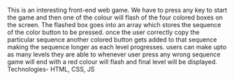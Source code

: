 This is an interesting front-end web game. We have to press any key to start the game and then one of the colour will flash of the four colored boxes on the screen.
The flashed box goes into an array which stores the sequence of the color button to be pressed.
once the user correctly copy the particular sequence  another colored button gets added to that sequence making the sequence longer as each level progresses.
users can make upto as many levels they are able to
whenever user press any wrong sequence game will end with a red colour will flash and final level will be displayed.
Technologies- HTML, CSS, JS
